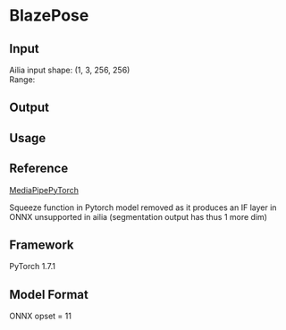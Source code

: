 # BlazePose

## Input

<!-- <img src="input.png" width="320px"> -->

<!-- (Image from https://github.com/hollance/BlazeFace-PyTorch/blob/master/3faces.png) -->

Ailia input shape: (1, 3, 256, 256)  
Range:

## Output


## Usage
<!-- Automatically downloads the onnx and prototxt files on the first run.
It is necessary to be connected to the Internet while downloading.

For the sample image,
``` bash
$ python3 blazeface.py 
```

If you want to specify the input image, put the image path after the `--input` option.  
You can use `--savepath` option to change the name of the output file to save.
```bash
$ python3 blazeface.py --input IMAGE_PATH --savepath SAVE_IMAGE_PATH
```

By adding the `--video` option, you can input the video.   
If you pass `0` as an argument to VIDEO_PATH, you can use the webcam input instead of the video file.
```bash
$ python3 blazeface.py --video VIDEO_PATH --savepath SAVE_VIDEO_PATH
``` -->

## Reference

[MediaPipePyTorch](https://github.com/zmurez/MediaPipePyTorch)

Squeeze function in Pytorch model removed as it produces an IF layer in ONNX unsupported in ailia (segmentation output has thus 1 more dim)

## Framework

PyTorch 1.7.1


## Model Format

ONNX opset = 11


<!-- ### Netron

[blazeface.onnx.prototxt](https://netron.app/?url=https://storage.googleapis.com/ailia-models/blazeface/blazeface.onnx.prototxt) -->
